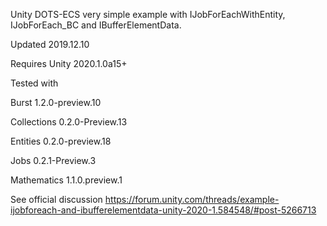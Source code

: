 Unity DOTS-ECS very simple example with IJobForEachWithEntity, IJobForEach_BC and IBufferElementData.
 
Updated 2019.12.10


Requires Unity 2020.1.0a15+


Tested with

Burst 1.2.0-preview.10

Collections 0.2.0-Preview.13

Entities 0.2.0-preview.18

Jobs 0.2.1-Preview.3

Mathematics 1.1.0.preview.1

See official discussion
https://forum.unity.com/threads/example-ijobforeach-and-ibufferelementdata-unity-2020-1.584548/#post-5266713
